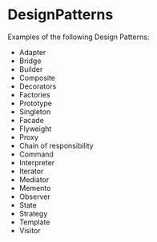 # DesignPatterns
Examples of the following Design Patterns:
- Adapter
- Bridge
- Builder
- Composite
- Decorators
- Factories
- Prototype
- Singleton 
- Facade
- Flyweight
- Proxy
- Chain of responsibility
- Command
- Interpreter
- Iterator
- Mediator
- Memento
- Observer
- State
- Strategy
- Template
- Visitor

